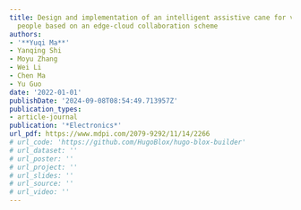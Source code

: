 ```yaml
---
title: Design and implementation of an intelligent assistive cane for visually impaired
  people based on an edge-cloud collaboration scheme
authors:
- '**Yuqi Ma**'
- Yanqing Shi
- Moyu Zhang
- Wei Li
- Chen Ma
- Yu Guo
date: '2022-01-01'
publishDate: '2024-09-08T08:54:49.713957Z'
publication_types:
- article-journal
publication: '*Electronics*'
url_pdf: https://www.mdpi.com/2079-9292/11/14/2266
# url_code: 'https://github.com/HugoBlox/hugo-blox-builder'
# url_dataset: ''
# url_poster: ''
# url_project: ''
# url_slides: ''
# url_source: ''
# url_video: ''
---
```

